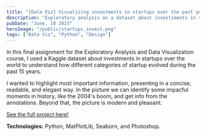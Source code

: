 ```yaml
---
title: "[Data Viz] Visualizing investments in startups over the past years [2000-2014]"
description: "Exploratory analysis on a dataset about investiments in startups from 2000 to 2014."
pubDate: "June, 10 2023"
heroImage: "/public/startups_invest.png"
tags: ["Data Viz", "Python", "Design"]
---
```


In this final assignment for the Exploratory Analysis and Data Visualization course, I used a Kaggle dataset about investments in startups over the world to understand how different categories of startup evolved during the past 15 years.

I wanted to highlight most important information, presenting in a concise, readable, and elegant way. In the picture we can identify some impacful moments in history, like the 2004's boom, and get info from the annotations. Beyond that, the picture is modern and pleasant.

[See the full project here!](https://drive.google.com/drive/folders/1rKeZ9Yla4jvf6IJEz1EvsvxWYWhk51Lf)

<b>Technologies:</b> Python, MatPlotLib, Seaborn, and Photoshop.
